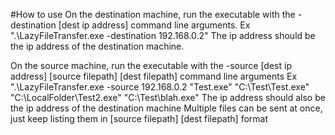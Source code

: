 #How to use
On the destination machine, run the executable with the -destination [dest ip address] command line arguments.
Ex ".\LazyFileTransfer.exe -destination 192.168.0.2"
The ip address should be the ip address of the destination machine.

On the source machine, run the executable with the -source [dest ip address] [source filepath] [dest filepath] command line arguments 
Ex ".\LazyFileTransfer.exe -source 192.168.0.2 "Test.exe" "C:\Test\Test.exe" "C:\LocalFolder\Test2.exe" "C:\Test\blah.exe"
The ip address should also be the ip address of the destination machine
Multiple files can be sent at once, just keep listing them in [source filepath] [dest filepath] format
